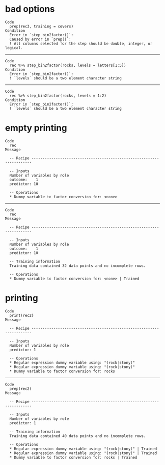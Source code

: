 # bad options

    Code
      prep(rec3, training = covers)
    Condition
      Error in `step_bin2factor()`:
      Caused by error in `prep()`:
      ! All columns selected for the step should be double, integer, or logical.

---

    Code
      rec %>% step_bin2factor(rocks, levels = letters[1:5])
    Condition
      Error in `step_bin2factor()`:
      ! `levels` should be a two element character string

---

    Code
      rec %>% step_bin2factor(rocks, levels = 1:2)
    Condition
      Error in `step_bin2factor()`:
      ! `levels` should be a two element character string

# empty printing

    Code
      rec
    Message
      
      -- Recipe ----------------------------------------------------------------------
      
      -- Inputs 
      Number of variables by role
      outcome:    1
      predictor: 10
      
      -- Operations 
      * Dummy variable to factor conversion for: <none>

---

    Code
      rec
    Message
      
      -- Recipe ----------------------------------------------------------------------
      
      -- Inputs 
      Number of variables by role
      outcome:    1
      predictor: 10
      
      -- Training information 
      Training data contained 32 data points and no incomplete rows.
      
      -- Operations 
      * Dummy variable to factor conversion for: <none> | Trained

# printing

    Code
      print(rec2)
    Message
      
      -- Recipe ----------------------------------------------------------------------
      
      -- Inputs 
      Number of variables by role
      predictor: 1
      
      -- Operations 
      * Regular expression dummy variable using: "(rock|stony)"
      * Regular expression dummy variable using: "(rock|stony)"
      * Dummy variable to factor conversion for: rocks

---

    Code
      prep(rec2)
    Message
      
      -- Recipe ----------------------------------------------------------------------
      
      -- Inputs 
      Number of variables by role
      predictor: 1
      
      -- Training information 
      Training data contained 40 data points and no incomplete rows.
      
      -- Operations 
      * Regular expression dummy variable using: "(rock|stony)" | Trained
      * Regular expression dummy variable using: "(rock|stony)" | Trained
      * Dummy variable to factor conversion for: rocks | Trained

